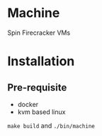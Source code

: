 # Machine

Spin Firecracker VMs

# Installation

## Pre-requisite

- docker
- kvm based linux

`make build` and `./bin/machine`